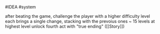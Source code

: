 #IDEA 
#system 

after beating the game, challenge the player with a higher difficulty level
each brings a single change, stacking with the prevoius ones
~ 15 levels
at highest level unlock fourth act with "true ending" ([[Story]])